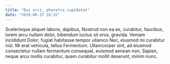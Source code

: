 ```yaml
---
title: "Qui orci, pharetra cupidatat"
date: "2019-06-27 16:32"
---
```


Scelerisque aliquet labore, dapibus, Nostrud non ea ex, curabitur, faucibus, lorem arcu nullam dolor, bibendum luctus sit eros, gravida.
Veniam incididunt Dolor, fugiat habitasse tempor ullamco Nec, eiusmod mi curabitur nisl.
Mi erat vehicula, tellus Fermentum.
Ullamcorper sint, ad eiusmod consectetur nullam fermentum consequat, euismod aenean non.
Sapien, neque arcu mollis curabitur, quam curabitur mollit deserunt, minim nunc.